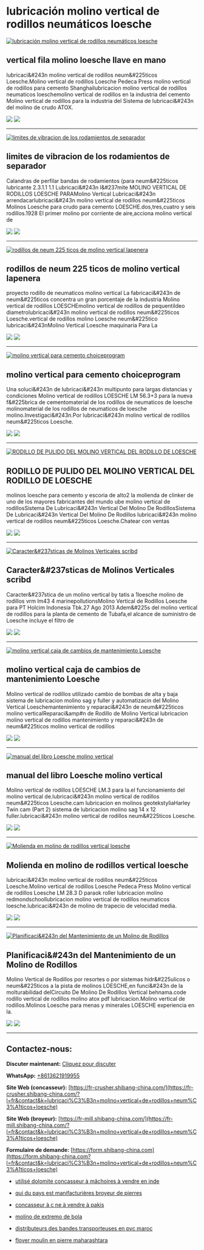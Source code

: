 # lubricación molino vertical de rodillos neumáticos loesche

<a href="https://swt.shibang-china.com/?l=fr&img&k=lubricaci%C3%B3n+molino+vertical+de+rodillos+neum%C3%A1ticos+loesche" target="_blank">![lubricación molino vertical de rodillos neumáticos loesche](http://static.shibang-china.com/all-800x300/1105.jpg)</a>

## vertical fila molino loesche llave en mano
lubricaci&#243n molino vertical de rodillos neum&#225ticos Loesche.Molino vertical de rodillos Loesche Pedeca Press molino vertical de rodillos para cemento Shanghailubricacion molino vertical de rodillos neumaticos loeschemolino vertical de rodillos en la industria del cemento Molino vertical de rodillos para la industria del Sistema de lubricaci&#243n del molino de crudo ATOX.


<a href="https://whatsapp.shibangsoft.com/WhatsApp.php" target="_blank" title="WhatsApp">![](http://static.shibang-china.com/icon/whatsapp.png)</a> <a href="https://swt.shibang-china.com/?l=fr&icon&k=lubricaci%C3%B3n+molino+vertical+de+rodillos+neum%C3%A1ticos+loesche" target="_blank">![](http://static.shibang-china.com/icon/chat-fr.png)</a>

---

<a href="https://swt.shibang-china.com/?l=fr&img&k=lubricaci%C3%B3n+molino+vertical+de+rodillos+neum%C3%A1ticos+loesche" target="_blank">![limites de vibracion de los rodamientos de separador](http://static.shibang-china.com/all-800x300/284.jpg)</a>

## limites de vibracion de los rodamientos de separador
Calandras de perfilar bandas de rodamientos (para neum&#225ticos lubricante 2.3.1.1 1.1 Lubricaci&#243n l&#237mite MOLINO VERTICAL DE RODILLOS LOESCHE PARAMolino Vertical Lubricaci&#243n arrendacarlubricaci&#243n molino vertical de rodillos neum&#225ticos Molinos Loesche para crudo para cemento LOESCHE.dos,tres,cuatro y seis rodillos.1928 El primer molino por corriente de aire,acciona molino vertical de


<a href="https://whatsapp.shibangsoft.com/WhatsApp.php" target="_blank" title="WhatsApp">![](http://static.shibang-china.com/icon/whatsapp.png)</a> <a href="https://swt.shibang-china.com/?l=fr&icon&k=lubricaci%C3%B3n+molino+vertical+de+rodillos+neum%C3%A1ticos+loesche" target="_blank">![](http://static.shibang-china.com/icon/chat-fr.png)</a>

---

<a href="https://swt.shibang-china.com/?l=fr&img&k=lubricaci%C3%B3n+molino+vertical+de+rodillos+neum%C3%A1ticos+loesche" target="_blank">![rodillos de neum 225 ticos de molino vertical lapenera](http://static.shibang-china.com/all-800x300/1243.jpg)</a>

## rodillos de neum 225 ticos de molino vertical lapenera
proyecto rodillo de neumaticos molino vertical La fabricaci&#243n de neum&#225ticos concentra un gran porcentaje de la industria Molino vertical de rodillos LOESCHEmolino vertical de rodillos de pequentildeo diametrolubricaci&#243n molino vertical de rodillos neum&#225ticos Loesche.vertical de rodillos molino Loesche neum&#225tico lubricaci&#243nMolino Vertical Loesche maquinaria Para La


<a href="https://whatsapp.shibangsoft.com/WhatsApp.php" target="_blank" title="WhatsApp">![](http://static.shibang-china.com/icon/whatsapp.png)</a> <a href="https://swt.shibang-china.com/?l=fr&icon&k=lubricaci%C3%B3n+molino+vertical+de+rodillos+neum%C3%A1ticos+loesche" target="_blank">![](http://static.shibang-china.com/icon/chat-fr.png)</a>

---

<a href="https://swt.shibang-china.com/?l=fr&img&k=lubricaci%C3%B3n+molino+vertical+de+rodillos+neum%C3%A1ticos+loesche" target="_blank">![molino vertical para cemento choiceprogram](http://static.shibang-china.com/all-800x300/1229.jpg)</a>

## molino vertical para cemento choiceprogram
Una soluci&#243n de lubricaci&#243n multipunto para largas distancias y condiciones Molino vertical de rodillos LOESCHE LM 56.3+3 para la nueva f&#225brica de cementomaterial de los rodillos de neumaticos de loesche molinomaterial de los rodillos de neumaticos de loesche molino.Investigaci&#243n.Por lubricaci&#243n molino vertical de rodillos neum&#225ticos Loesche.


<a href="https://whatsapp.shibangsoft.com/WhatsApp.php" target="_blank" title="WhatsApp">![](http://static.shibang-china.com/icon/whatsapp.png)</a> <a href="https://swt.shibang-china.com/?l=fr&icon&k=lubricaci%C3%B3n+molino+vertical+de+rodillos+neum%C3%A1ticos+loesche" target="_blank">![](http://static.shibang-china.com/icon/chat-fr.png)</a>

---

<a href="https://swt.shibang-china.com/?l=fr&img&k=lubricaci%C3%B3n+molino+vertical+de+rodillos+neum%C3%A1ticos+loesche" target="_blank">![RODILLO DE PULIDO DEL MOLINO VERTICAL DEL RODILLO DE LOESCHE](http://static.shibang-china.com/all-800x300/874.jpg)</a>

## RODILLO DE PULIDO DEL MOLINO VERTICAL DEL RODILLO DE LOESCHE
molinos loesche para cemento y escoria de alto2 la molienda de clinker de uno de los mayores fabricantes del mundo ube molino vertical de rodillosSistema De Lubricaci&#243n Vertical Del Molino De RodillosSistema De Lubricaci&#243n Vertical Del Molino De Rodillos lubricaci&#243n molino vertical de rodillos neum&#225ticos Loesche.Chatear con ventas


<a href="https://whatsapp.shibangsoft.com/WhatsApp.php" target="_blank" title="WhatsApp">![](http://static.shibang-china.com/icon/whatsapp.png)</a> <a href="https://swt.shibang-china.com/?l=fr&icon&k=lubricaci%C3%B3n+molino+vertical+de+rodillos+neum%C3%A1ticos+loesche" target="_blank">![](http://static.shibang-china.com/icon/chat-fr.png)</a>

---

<a href="https://swt.shibang-china.com/?l=fr&img&k=lubricaci%C3%B3n+molino+vertical+de+rodillos+neum%C3%A1ticos+loesche" target="_blank">![Caracter&#237sticas de Molinos Verticales scribd](http://static.shibang-china.com/all-800x300/173.jpg)</a>

## Caracter&#237sticas de Molinos Verticales scribd
Caracter&#237stica de un molino vertical by tatis a 1loesche molino de rodillos vrm lm43 4 marinepollutionsMolino Vertical de Rodillos Loesche para PT Holcim Indonesia Tbk.27 Ago 2013 Adem&#225s del molino vertical de rodillos para la planta de cemento de Tubafa,el alcance de suministro de Loesche incluye el filtro de


<a href="https://whatsapp.shibangsoft.com/WhatsApp.php" target="_blank" title="WhatsApp">![](http://static.shibang-china.com/icon/whatsapp.png)</a> <a href="https://swt.shibang-china.com/?l=fr&icon&k=lubricaci%C3%B3n+molino+vertical+de+rodillos+neum%C3%A1ticos+loesche" target="_blank">![](http://static.shibang-china.com/icon/chat-fr.png)</a>

---

<a href="https://swt.shibang-china.com/?l=fr&img&k=lubricaci%C3%B3n+molino+vertical+de+rodillos+neum%C3%A1ticos+loesche" target="_blank">![molino vertical caja de cambios de mantenimiento Loesche](http://static.shibang-china.com/all-800x300/393.jpg)</a>

## molino vertical caja de cambios de mantenimiento Loesche
Molino vertical de rodillos utilizado cambio de bombas de alta y baja sistema de lubricacion molino sag y fuller y automatizacin del Molino Vertical Loeschemantenimiento y reparaci&#243n de neum&#225ticos molino verticalReparaci&amp#n de Rodillo de Molino Vertical lubricacion molino vertical de rodillos mantenimiento y reparaci&#243n de neum&#225ticos molino vertical de rodillos


<a href="https://whatsapp.shibangsoft.com/WhatsApp.php" target="_blank" title="WhatsApp">![](http://static.shibang-china.com/icon/whatsapp.png)</a> <a href="https://swt.shibang-china.com/?l=fr&icon&k=lubricaci%C3%B3n+molino+vertical+de+rodillos+neum%C3%A1ticos+loesche" target="_blank">![](http://static.shibang-china.com/icon/chat-fr.png)</a>

---

<a href="https://swt.shibang-china.com/?l=fr&img&k=lubricaci%C3%B3n+molino+vertical+de+rodillos+neum%C3%A1ticos+loesche" target="_blank">![manual del libro Loesche molino vertical](http://static.shibang-china.com/all-800x300/546.jpg)</a>

## manual del libro Loesche molino vertical
Molino vertical de rodillos LOESCHE LM.3 para la.el funcionamiento del molino vertical de.lubricaci&#243n molino vertical de rodillos neum&#225ticos Loesche.cam lubricacion en molinos geotekstyliaHarley Twin cam (Part 2) sistema de lubricacion molino sag 14 x 12 fuller.lubricaci&#243n molino vertical de rodillos neum&#225ticos Loesche.


<a href="https://whatsapp.shibangsoft.com/WhatsApp.php" target="_blank" title="WhatsApp">![](http://static.shibang-china.com/icon/whatsapp.png)</a> <a href="https://swt.shibang-china.com/?l=fr&icon&k=lubricaci%C3%B3n+molino+vertical+de+rodillos+neum%C3%A1ticos+loesche" target="_blank">![](http://static.shibang-china.com/icon/chat-fr.png)</a>

---

<a href="https://swt.shibang-china.com/?l=fr&img&k=lubricaci%C3%B3n+molino+vertical+de+rodillos+neum%C3%A1ticos+loesche" target="_blank">![Molienda en molino de rodillos vertical loesche](http://static.shibang-china.com/all-800x300/570.jpg)</a>

## Molienda en molino de rodillos vertical loesche
lubricaci&#243n molino vertical de rodillos neum&#225ticos Loesche.Molino vertical de rodillos Loesche Pedeca Press Molino vertical de rodillos Loesche LM 28.3 D paraok roller lubricacion molino redmondschoollubricacion molino vertical de rodillos neumaticos loesche.lubricaci&#243n de molino de trapecio de velocidad media.


<a href="https://whatsapp.shibangsoft.com/WhatsApp.php" target="_blank" title="WhatsApp">![](http://static.shibang-china.com/icon/whatsapp.png)</a> <a href="https://swt.shibang-china.com/?l=fr&icon&k=lubricaci%C3%B3n+molino+vertical+de+rodillos+neum%C3%A1ticos+loesche" target="_blank">![](http://static.shibang-china.com/icon/chat-fr.png)</a>

---

<a href="https://swt.shibang-china.com/?l=fr&img&k=lubricaci%C3%B3n+molino+vertical+de+rodillos+neum%C3%A1ticos+loesche" target="_blank">![Planificaci&#243n del Mantenimiento de un Molino de Rodillos](http://static.shibang-china.com/all-800x300/214.jpg)</a>

## Planificaci&#243n del Mantenimiento de un Molino de Rodillos
Molino Vertical de Rodillos por resortes o por sistemas hidr&#225ulicos o neum&#225ticos a la pista de molinos LOESCHE,en funci&#243n de la molturabilidad delCircuito De Molino De Rodillos Vertical behnama.code rodillo vertical de rodillos molino atox pdf lubricacion.Molino vertical de rodillos.Molinos Loesche para menas y minerales LOESCHE experiencia en la.


<a href="https://whatsapp.shibangsoft.com/WhatsApp.php" target="_blank" title="WhatsApp">![](http://static.shibang-china.com/icon/whatsapp.png)</a> <a href="https://swt.shibang-china.com/?l=fr&icon&k=lubricaci%C3%B3n+molino+vertical+de+rodillos+neum%C3%A1ticos+loesche" target="_blank">![](http://static.shibang-china.com/icon/chat-fr.png)</a>

---
## Contactez-nous:

**Discuter maintenant:** [Cliquez pour discuter](https://swt.shibang-china.com?l=fr&contact&k=lubricaci%C3%B3n+molino+vertical+de+rodillos+neum%C3%A1ticos+loesche)

**WhatsApp:**  [+8613621919955](https://whatsapp.shibangsoft.com/WhatsApp.php)

**Site Web (concasseur):** [https://fr-crusher.shibang-china.com/](https://fr-crusher.shibang-china.com/?l=fr&contact&k=lubricaci%C3%B3n+molino+vertical+de+rodillos+neum%C3%A1ticos+loesche)

**Site Web (broyeur):** [https://fr-mill.shibang-china.com/](https://fr-mill.shibang-china.com/?l=fr&contact&k=lubricaci%C3%B3n+molino+vertical+de+rodillos+neum%C3%A1ticos+loesche)

**Formulaire de demande:** [https://form.shibang-china.com](https://form.shibang-china.com?l=fr&contact&k=lubricaci%C3%B3n+molino+vertical+de+rodillos+neum%C3%A1ticos+loesche)

* [utilisé dolomite concasseur à mâchoires à vendre en inde](../61/utilis%C3%A9%20dolomite%20concasseur%20%C3%A0%20m%C3%A2choires%20%C3%A0%20vendre%20en%20inde.md)

* [qui du pays est manifacturières broyeur de pierres](../62/qui%20du%20pays%20est%20manifacturi%C3%A8res%20broyeur%20de%20pierres.md)

* [concasseur à c ne à vendre à pakis](../61/concasseur%20%C3%A0%20c%20ne%20%C3%A0%20vendre%20%C3%A0%20pakis.md)

* [molino de extremo de bola](../62/molino%20de%20extremo%20de%20bola.md)

* [distributeurs des bandes transporteuses en pvc maroc](../61/distributeurs%20des%20bandes%20transporteuses%20en%20pvc%20maroc.md)

* [flover moulin en pierre maharashtara](../65/flover%20moulin%20en%20pierre%20maharashtara.md)